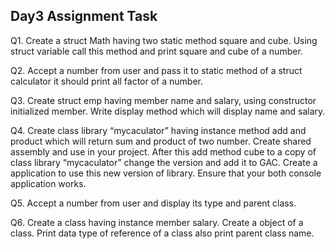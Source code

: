 ## Day3 Assignment Task

Q1. Create a struct Math having two static method square and cube. Using struct variable call this method and print square and cube of a number.

Q2. Accept a number from user and pass it to static method of a struct calculator it should print all factor of a number.

Q3. Create struct emp having member name and salary, using constructor initialized member. Write display method which will display name and salary.

Q4. Create class library “mycaculator” having instance method  add and product which will return sum and product of two number.  Create shared assembly and use in your project. After  this add method cube  to a copy of class library “mycaculator” change the version and add it to GAC. Create a application to use this new version of library. Ensure that your both console application works.

Q5. Accept a number from user and display its type and parent class.

Q6. Create a class having instance member salary. Create a object of a class. Print data type of reference of a class also print parent class name.



